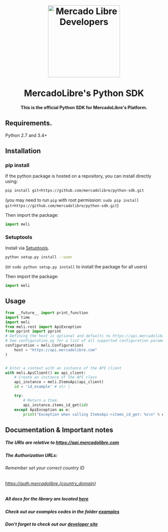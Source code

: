 
<h1 align="center">
  <a href="https://developers.mercadolibre.com">
    <img src="https://user-images.githubusercontent.com/1153516/29861072-689ec57e-8d3e-11e7-8368-dd923543258f.jpg" alt="Mercado Libre Developers" width="230"></a>
  </a>
  <br><br>
  MercadoLibre's Python SDK
  <br>
</h1>

<h4 align="center">This is the official Python SDK for MercadoLibre's Platform.</h4>


## Requirements.

Python 2.7 and 3.4+

## Installation

### pip install

If the python package is hosted on a repository, you can install directly using:

```sh
pip install git+https://github.com/mercadolibre/python-sdk.git
```
(you may need to run `pip` with root permission: `sudo pip install git+https://github.com/mercadolibre/python-sdk.git`)

Then import the package:
```python
import meli
```

### Setuptools

Install via [Setuptools](http://pypi.python.org/pypi/setuptools).

```sh
python setup.py install --user
```
(or `sudo python setup.py install` to install the package for all users)

Then import the package:
```python
import meli
```

## Usage

```python
from __future__ import print_function
import time
import meli
from meli.rest import ApiException
from pprint import pprint
# Defining the host is optional and defaults to https://api.mercadolibre.com
# See configuration.py for a list of all supported configuration parameters.
configuration = meli.Configuration(
    host = "https://api.mercadolibre.com"
)


# Enter a context with an instance of the API client
with meli.ApiClient() as api_client:
    # Create an instance of the API class
    api_instance = meli.ItemsApi(api_client)
    id = 'id_example' # str | 

    try:
        # Return a Item.
        api_instance.items_id_get(id)
    except ApiException as e:
        print("Exception when calling ItemsApi->items_id_get: %s\n" % e)
```

## Documentation & Important notes

##### The URIs are relative to https://api.mercadolibre.com

##### The Authorization URLs:
###### Remember set your correct country ID
###### https://auth.mercadolibre.{country_domain}

#####  All docs for the library are located [here](https://github.com/mercadolibre/python-sdk/tree/master/docs)

#####  Check out our examples codes in the folder [examples](https://github.com/mercadolibre/python-sdk/tree/master/examples)

##### Don’t forget to check out our [developer site](https://developers.mercadolibre.com/)
